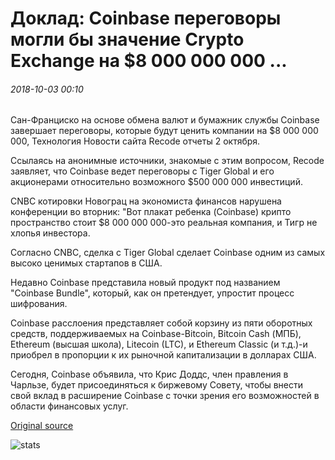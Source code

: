 # Доклад: Coinbase переговоры могли бы значение Crypto Exchange на $8 000 000 000 ...

###### 2018-10-03 00:10

Сан-Франциско на основе обмена валют и бумажник службы Coinbase завершает переговоры, которые будут ценить компании на $8 000 000 000, Технология Новости сайта Recode отчеты 2 октября.

Ссылаясь на анонимные источники, знакомые с этим вопросом, Recode заявляет, что Coinbase ведет переговоры с Tiger Global и его акционерами относительно возможного $500 000 000 инвестиций.

CNBC котировки Новограц на экономиста финансов нарушена конференции во вторник: "Вот плакат ребенка (Coinbase) крипто пространство стоит $8 000 000 000-это реальная компания, и Тигр не хлопья инвестора.

Согласно CNBC, сделка с Tiger Global сделает Coinbase одним из самых высоко ценимых стартапов в США.

Недавно Coinbase представила новый продукт под названием "Coinbase Bundle", который, как он претендует, упростит процесс шифрования.

Coinbase расслоения представляет собой корзину из пяти оборотных средств, поддерживаемых на Coinbase-Bitcoin, Bitcoin Cash (МПБ), Ethereum (высшая школа), Litecoin (LTC), и Ethereum Classic (и т.д.)-и приобрел в пропорции к их рыночной капитализации в долларах США.

Сегодня, Coinbase объявила, что Крис Доддс, член правления в Чарльзе, будет присоединяться к биржевому Совету, чтобы внести свой вклад в расширение Coinbase с точки зрения его возможностей в области финансовых услуг.

[Original source](https://cointelegraph.com/news/report-coinbase-negotiation-could-value-crypto-exchange-at-8-billion)

![stats](https://c.statcounter.com/11760860/0/a89fa40b/1/ "stats")